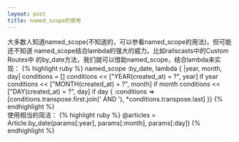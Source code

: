 ```yaml
---
layout: post
title: named_scope的使用
---
```

大多数人知道named_scope(不知道的，可以参看named_scope的用法)，但可能还不知道 named_scope结合lambda的强大的威力。比如railscasts中的Custom Routes中 的by_date方法，我们就可以借助named_scope，结合lambda来实现：
{% highlight ruby %}
named_scope :by_date, lambda { |year, month, day|
    conditions = []
    conditions << ["YEAR(created_at) = ?", year] if year
    conditions << ["MONTH(created_at) = ?", month] if month
    conditions << ["DAY(created_at) = ?", day] if day
    {
      :conditions => [conditions.transpose.first.join(' AND '), *conditions.transpose.last]
    }}
{% endhighlight %}    
使用相当的简洁：
{% highlight ruby %}
@articles = Article.by_date(params[:year], params[:month], params[:day])
{% endhighlight %}